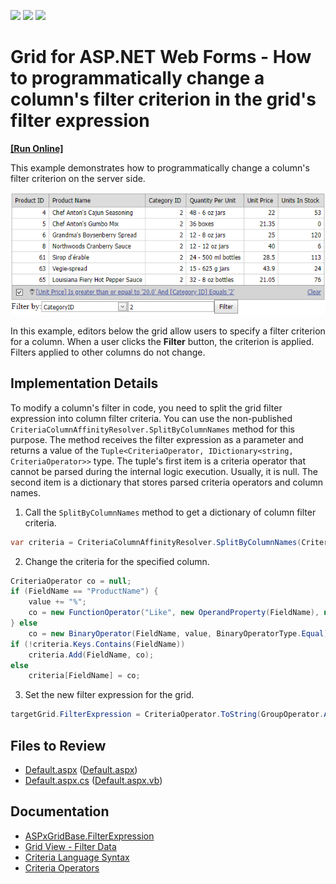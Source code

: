 <!-- default badges list -->
![](https://img.shields.io/endpoint?url=https://codecentral.devexpress.com/api/v1/VersionRange/128535181/18.1.3%2B)
[![](https://img.shields.io/badge/Open_in_DevExpress_Support_Center-FF7200?style=flat-square&logo=DevExpress&logoColor=white)](https://supportcenter.devexpress.com/ticket/details/E4641)
[![](https://img.shields.io/badge/📖_How_to_use_DevExpress_Examples-e9f6fc?style=flat-square)](https://docs.devexpress.com/GeneralInformation/403183)
<!-- default badges end -->

# Grid for ASP.NET Web Forms - How to programmatically change a column's filter criterion in the grid's filter expression
<!-- run online -->
**[[Run Online]](https://codecentral.devexpress.com/e4641/)**
<!-- run online end -->

This example demonstrates how to programmatically change a column's filter criterion on the server side.

![Filtered Grid](grid-filter-criteria.png)

In this example, editors below the grid allow users to specify a filter criterion for a column. When a user clicks the **Filter** button, the criterion is applied. Filters applied to other columns do not change.

## Implementation Details

To modify a column's filter in code, you need to split the grid filter expression into column filter criteria. You can use the non-published `CriteriaColumnAffinityResolver.SplitByColumnNames` method for this purpose. The method receives the filter expression as a parameter and returns a value of the `Tuple<CriteriaOperator, IDictionary<string, CriteriaOperator>>` type. The tuple's first item is a criteria operator that cannot be parsed during the internal logic execution. Usually, it is null. The second item is a dictionary that stores parsed criteria operators and column names.

1. Call the `SplitByColumnNames` method to get a dictionary of column filter criteria.

```csharp
var criteria = CriteriaColumnAffinityResolver.SplitByColumnNames(CriteriaOperator.Parse(targetGrid.FilterExpression)).Item2;
```

2. Change the criteria for the specified column.

```csharp
CriteriaOperator co = null;
if (FieldName == "ProductName") {
    value += "%";
    co = new FunctionOperator("Like", new OperandProperty(FieldName), new OperandValue(value));
} else
    co = new BinaryOperator(FieldName, value, BinaryOperatorType.Equal);
if (!criteria.Keys.Contains(FieldName))
    criteria.Add(FieldName, co); 
else
    criteria[FieldName] = co; 
```

3. Set the new filter expression for the grid.

```csharp
targetGrid.FilterExpression = CriteriaOperator.ToString(GroupOperator.And(criteria.Values));
```

## Files to Review

* [Default.aspx](./CS/WebSite/Default.aspx) ([Default.aspx](./VB/WebSite/Default.aspx))
* [Default.aspx.cs](./CS/WebSite/Default.aspx.cs) ([Default.aspx.vb](./VB/WebSite/Default.aspx.vb))

## Documentation

* [ASPxGridBase.FilterExpression](https://docs.devexpress.com/AspNet/DevExpress.Web.ASPxGridBase.FilterExpression)
* [Grid View - Filter Data](https://docs.devexpress.com/AspNet/3716/components/grid-view/concepts/filter-data)
* [Criteria Language Syntax](https://docs.devexpress.com/CoreLibraries/4928/devexpress-data-library/criteria-language-syntax)
* [Criteria Operators](https://docs.devexpress.com/CoreLibraries/2129/devexpress-data-library/criteria-operators)
